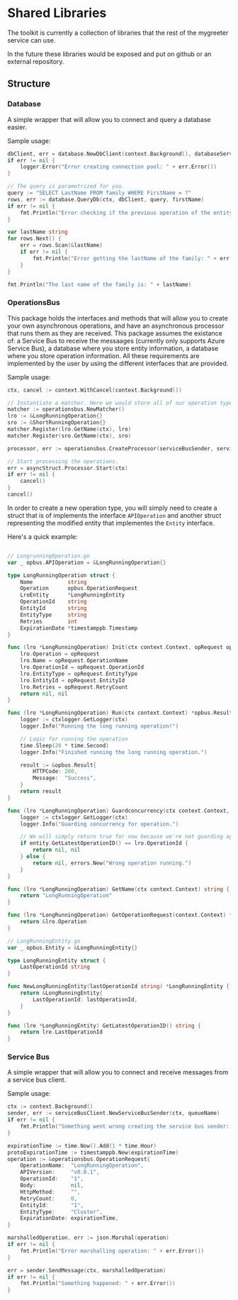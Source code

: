 # Shared Libraries

The toolkit is currently a collection of libraries that the rest of the mygreeter service can use.

In the future these libraries would be exposed and put on github or an external repository.

## Structure

### Database

A simple wrapper that will allow you to connect and query a database easier.

Sample usage:
```go
dbClient, err = database.NewDbClient(context.Background(), databaseServerUrl, databasePort, databaseName)
if err != nil {
    logger.Error("Error creating connection pool: " + err.Error())
}

// The query is parametrized for you.
query := "SELECT LastName FROM family WHERE FirstName = ?"
rows, err := database.QueryDb(ctx, dbClient, query, firstName)
if err != nil {
    fmt.Println("Error checking if the previous operation of the entity is finished: " + err.Error())
}

var lastName string
for rows.Next() {
    err = rows.Scan(&lastName)
    if err != nil {
        fmt.Println("Error getting the lastName of the family: " + err.Error())
    }
}

fmt.Println("The last name of the family is: " + lastName)
```

### OperationsBus

This package holds the interfaces and methods that will allow you to create your own asynchronous operations, and have an asynchronous processor that runs them as they are received. This package assumes the existance of: a Service Bus to receive the messaages (currently only supports Azure Service Bus), a database where you store entity information, a database where you store operation information. All these requirements are implemented by the user by using the different interfaces that are provided.

Sample usage:
```go
ctx, cancel := context.WithCancel(context.Background())

// Instantiate a matcher. Here we would store all of our operation types.
matcher := operationsbus.NewMatcher()
lro := &LongRunningOperation{}
sro := &ShortRunningOperation{}
matcher.Register(lro.GetName(ctx), lro)
matcher.Register(sro.GetName(ctx), sro)

processor, err := operationsbus.CreateProcessor(serviceBusSender, serviceBusReceiver, matcher, operationContainer)

// Start processing the operations.
err = asyncStruct.Processor.Start(ctx)
if err != nil {
    cancel()
}
cancel()
```

In order to create a new operation type, you will simply need to create a struct that is of implements the interface `APIOperation` and another struct representing the modified entity that implementes the `Entity` interface.

Here's a quick example: 
```go

// LongrunningOperation.go
var _ opbus.APIOperation = &LongRunningOperation{}

type LongRunningOperation struct {
	Name           string
	Operation      opbus.OperationRequest
	LroEntity      *LongRunningEntity
	OperationId    string
	EntityId       string
	EntityType     string
	Retries        int
	ExpirationDate *timestamppb.Timestamp
}

func (lro *LongRunningOperation) Init(ctx context.Context, opRequest opbus.OperationRequest) (opbus.APIOperation, error) {
	lro.Operation = opRequest
	lro.Name = opRequest.OperationName
	lro.OperationId = opRequest.OperationId
	lro.EntityType = opRequest.EntityType
	lro.EntityId = opRequest.EntityId
	lro.Retries = opRequest.RetryCount
	return nil, nil
}

func (lro *LongRunningOperation) Run(ctx context.Context) *opbus.Result {
	logger := ctxlogger.GetLogger(ctx)
	logger.Info("Running the long running operation!")

	// Logic for running the operation
	time.Sleep(20 * time.Second)
	logger.Info("Finished running the long running operation.")

	result := &opbus.Result{
		HTTPCode: 200,
		Message:  "Success",
	}
	return result
}

func (lro *LongRunningOperation) Guardconcurrency(ctx context.Context, entity opbus.Entity) (*opbus.CategorizedError, error) {
	logger := ctxlogger.GetLogger(ctx)
	logger.Info("Guarding concurrency for operation.")

	// We will simply return true for now because we're not guarding against anything, but another user might need to.
	if entity.GetLatestOperationID() == lro.OperationId {
		return nil, nil
	} else {
		return nil, errors.New("Wrong operation running.")
	}
}

func (lro *LongRunningOperation) GetName(ctx context.Context) string {
	return "LongRunningOperation"
}

func (lro *LongRunningOperation) GetOperationRequest(context.Context) *opbus.OperationRequest {
	return &lro.Operation
}

// LongRunningEntity.go
var _ opbus.Entity = &LongRunningEntity{}

type LongRunningEntity struct {
	LastOperationId string
}

func NewLongRunningEntity(lastOperationId string) *LongRunningEntity {
	return &LongRunningEntity{
		LastOperationId: lastOperationId,
	}
}

func (lre *LongRunningEntity) GetLatestOperationID() string {
	return lre.LastOperationId
}
```

### Service Bus

A simple wrapper that will allow you to connect and receive messages from a service bus client.

Sample usage:
```go
ctx := context.Background()
sender, err := serviceBusClient.NewServiceBusSender(ctx, queueName)
if err != nil {
    fmt.Println("Something went wrong creating the service bus sender: " + err.Error())
}

expirationTime := time.Now().Add(1 * time.Hour)
protoExpirationTime := timestamppb.New(expirationTime)
operation := &operationsbus.OperationRequest{
    OperationName:  "LongRunningOperation", 
    APIVersion:     "v0.0.1",
    OperationId:    "1",
    Body:           nil,
    HttpMethod:     "",
    RetryCount:     0,
    EntityId:       "1",
    EntityType:     "Cluster",
    ExpirationDate: expirationTime,
}

marshalledOperation, err := json.Marshal(operation)
if err != nil {
    fmt.Println("Error marshalling operation: " + err.Error())
}

err = sender.SendMessage(ctx, marshalledOperation)
if err != nil {
    fmt.Println("Something happened: " + err.Error())
}
```
